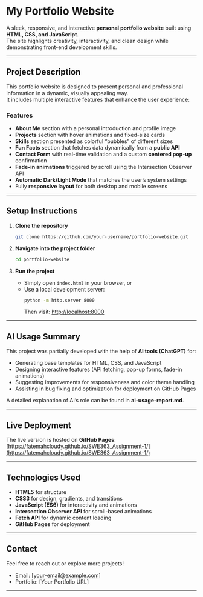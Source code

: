 # My Portfolio Website

A sleek, responsive, and interactive **personal portfolio website** built using **HTML, CSS, and JavaScript**.  
The site highlights creativity, interactivity, and clean design while demonstrating front-end development skills.

---

## Project Description

This portfolio website is designed to present personal and professional information in a dynamic, visually appealing way.  
It includes multiple interactive features that enhance the user experience:

### Features
- **About Me** section with a personal introduction and profile image  
- **Projects** section with hover animations and fixed-size cards  
- **Skills** section presented as colorful “bubbles” of different sizes  
- **Fun Facts** section that fetches data dynamically from a **public API**  
- **Contact Form** with real-time validation and a custom **centered pop-up** confirmation  
- **Fade-in animations** triggered by scroll using the Intersection Observer API  
- **Automatic Dark/Light Mode** that matches the user’s system settings  
- Fully **responsive layout** for both desktop and mobile screens  

---

## Setup Instructions

1. **Clone the repository**
   ```bash
   git clone https://github.com/your-username/portfolio-website.git
   ```

2. **Navigate into the project folder**
   ```bash
   cd portfolio-website
   ```

3. **Run the project**
   - Simply open `index.html` in your browser, or  
   - Use a local development server:
     ```bash
     python -m http.server 8000
     ```
     Then visit: [http://localhost:8000](http://localhost:8000)

---

## AI Usage Summary

This project was partially developed with the help of **AI tools (ChatGPT)** for:
- Generating base templates for HTML, CSS, and JavaScript  
- Designing interactive features (API fetching, pop-up forms, fade-in animations)  
- Suggesting improvements for responsiveness and color theme handling  
- Assisting in bug fixing and optimization for deployment on GitHub Pages  

A detailed explanation of AI’s role can be found in **ai-usage-report.md**.

---

## Live Deployment

The live version is hosted on **GitHub Pages**:  
 [https://fatemahcloudy.github.io/SWE363_Assignment-1/](https://fatemahcloudy.github.io/SWE363_Assignment-1/)

---

## Technologies Used
- **HTML5** for structure  
- **CSS3** for design, gradients, and transitions  
- **JavaScript (ES6)** for interactivity and animations  
- **Intersection Observer API** for scroll-based animations  
- **Fetch API** for dynamic content loading  
- **GitHub Pages** for deployment  

---

## Contact

Feel free to reach out or explore more projects!  
- Email: [your-email@example.com]  
- Portfolio: [Your Portfolio URL]  

---
